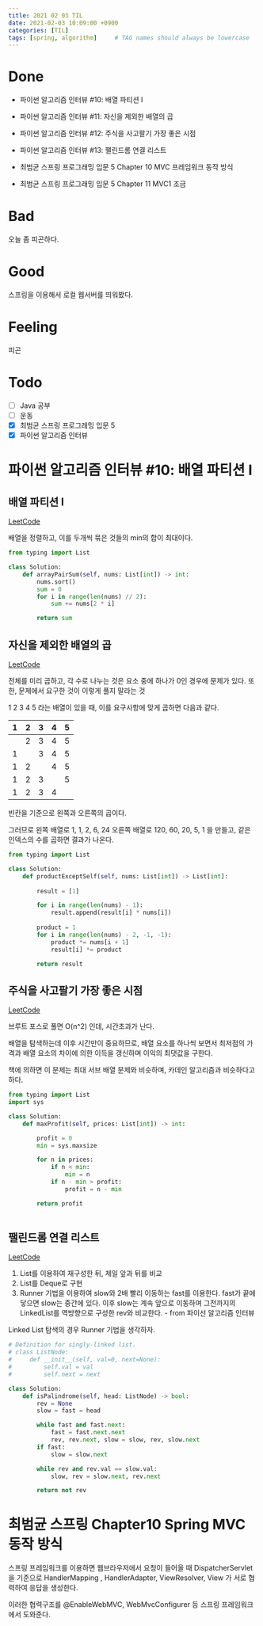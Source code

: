 ```yaml
---
title: 2021 02 03 TIL
date: 2021-02-03 10:09:00 +0900
categories: [TIL]
tags: [spring, algorithm]     # TAG names should always be lowercase
---
```


# Done

- 파이썬 알고리즘 인터뷰 #10: 배열 파티션 I
- 파이썬 알고리즘 인터뷰 #11: 자신을 제외한 배열의 곱
- 파이썬 알고리즘 인터뷰 #12: 주식을 사고팔기 가장 좋은 시점
- 파이썬 알고리즘 인터뷰 #13: 팰린드롬 연결 리스트

- 최범균 스프링 프로그래밍 입문 5 Chapter 10 MVC 프레임워크 동작 방식
- 최범균 스프링 프로그래밍 입문 5 Chapter 11 MVC1 조금

# Bad

오늘 좀 피곤하다.

# Good

스프링을 이용해서 로컬 웹서버를 띄워봤다.

# Feeling

피곤

# Todo

- [ ] Java 공부
- [ ] 운동
- [x] 최범균 스프링 프로그래밍 입문 5
- [x] 파이썬 알고리즘 인터뷰

# 파이썬 알고리즘 인터뷰 #10: 배열 파티션 I

## 배열 파티션 I

[LeetCode](https://leetcode.com/problems/array-partition-i/)

배열을 정렬하고, 이를 두개씩 묶은 것들의 min의 합이 최대이다.

```python
from typing import List

class Solution:
    def arrayPairSum(self, nums: List[int]) -> int:
        nums.sort()
        sum = 0
        for i in range(len(nums) // 2):
            sum += nums[2 * i]

        return sum

```

## 자신을 제외한 배열의 곱

[LeetCode](https://leetcode.com/problems/product-of-array-except-self/solution/)

전체를 미리 곱하고, 각 수로 나누는 것은 요소 중에 하나가 0인 경우에 문제가 있다. 또한, 문제에서 요구한 것이 이렇게 풀지 말라는 것

1 2 3 4 5 라는 배열이 있을 때, 이를 요구사항에 맞게 곱하면 다음과 같다.

|1|2|3|4|5|
|--|--|--|--|--|
||2|3|4|5|
|1||3|4|5|
|1|2||4|5|
|1|2|3||5|
|1|2|3|4||
  
빈칸을 기준으로 왼쪽과 오른쪽의 곱이다.

그러므로 왼쪽 배열로 1, 1, 2, 6, 24 오른쪽 배열로 120, 60, 20, 5, 1 을 만들고, 같은 인덱스의 수를 곱하면 결과가 나온다.

```python
from typing import List

class Solution:
    def productExceptSelf(self, nums: List[int]) -> List[int]:
        
        result = [1]

        for i in range(len(nums) - 1):
            result.append(result[i] * nums[i])
        
        product = 1
        for i in range(len(nums) - 2, -1, -1):
            product *= nums[i + 1]
            result[i] *= product

        return result

```

## 주식을 사고팔기 가장 좋은 시점

[LeetCode](https://leetcode.com/problems/best-time-to-buy-and-sell-stock/)

브루트 포스로 풀면 O(n^2) 인데, 시간초과가 난다.

배열을 탐색하는데 이후 시간만이 중요하므로, 배열 요소를 하나씩 보면서 최저점의 가격과 배열 요소의 차이에 의한 이득을 갱신하며 이익의 최댓값을 구한다.

책에 의하면 이 문제는 최대 서브 배열 문제와 비슷하며, 카데인 알고리즘과 비슷하다고 하다.

```python
from typing import List
import sys

class Solution:
    def maxProfit(self, prices: List[int]) -> int:

        profit = 0
        min = sys.maxsize

        for n in prices:
            if n < min:
                min = n
            if n - min > profit:
                profit = n - min

        return profit
        
```

## 팰린드롬 연결 리스트

[LeetCode](https://leetcode.com/problems/palindrome-linked-list/)

1. List를 이용하여 재구성한 뒤, 제일 앞과 뒤를 비교
2. List를 Deque로 구현
3. Runner 기법을 이용하여 slow와 2배 빨리 이동하는 fast를 이용한다. fast가 끝에 닿으면 slow는 중간에 있다. 이후 slow는 계속 앞으로 이동하며 그전까지의 LinkedList를 역방향으로 구성한 rev와 비교한다. - from 파이선 알고리즘 인터뷰

Linked List 탐색의 경우 Runner 기법을 생각하자.

```python
# Definition for singly-linked list.
# class ListNode:
#     def __init__(self, val=0, next=None):
#         self.val = val
#         self.next = next

class Solution:
    def isPalindrome(self, head: ListNode) -> bool:
        rev = None
        slow = fast = head

        while fast and fast.next:
            fast = fast.next.next
            rev, rev.next, slow = slow, rev, slow.next
        if fast:
            slow = slow.next

        while rev and rev.val == slow.val:
            slow, rev = slow.next, rev.next

        return not rev

```

# 최범균 스프링 Chapter10 Spring MVC 동작 방식

스프링 프레임워크를 이용하면 웹브라우저에서 요청이 들어올 때 DispatcherServlet을 기준으로 HandlerMapping , HandlerAdapter, ViewResolver, View 가 서로 협력하여 응답을 생성한다.

이러한 협력구조를 @EnableWebMVC, WebMvcConfigurer 등 스프링 프레임워크에서 도와준다.